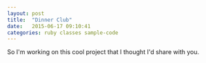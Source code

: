 ```yaml
---
layout: post
title:  "Dinner Club"
date:   2015-06-17 09:10:41
categories: ruby classes sample-code
---
```


So I'm working on this cool project that I thought I'd share with you.

